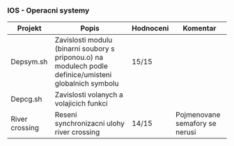 ### IOS - Operacni systemy
| Projekt| Popis | Hodnoceni | Komentar
| ------ | ------ | ------ | ------
|Depsym.sh|Zavislosti modulu (binarni soubory s priponou.o) na modulech podle definice/umisteni globalnich symbolu|15/15 |
|Depcg.sh|Zavislosti volanych a volajicich funkci||
|River crossing|Reseni synchronizacni ulohy river crossing|14/15 | Pojmenovane semafory se nerusi
